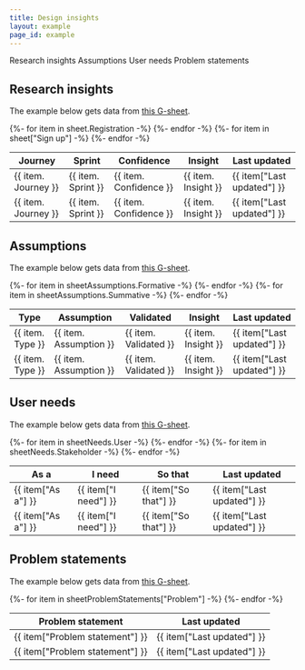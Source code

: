 ```yaml
---
title: Design insights
layout: example
page_id: example
---
```


<!-- Tab links -->
<div class="tab">
  <a class="tablinks" onclick="openTab(event, 'Research')" id="defaultOpen">Research insights</a>
  <a class="tablinks" onclick="openTab(event, 'Assumptions')">Assumptions</a>
  <a class="tablinks" onclick="openTab(event, 'User-needs')">User needs</a>
  <a class="tablinks" onclick="openTab(event, 'Problem-statements')">Problem statements</a>
</div>

<!-- Tab content -->
<div id="Research" class="tabcontent">
  <h2>Research insights</h2>

  The example below gets data from [this G-sheet](https://docs.google.com/spreadsheets/d/1tzRuNEUBmpauOlIWZnR3in_LMvWCmxhRjvcF_ZxGtxs/edit?usp=sharing).

<!-- <div class="container-filters">

  <div class="filter">
  <h4>Journey</h4>
    <select class="drop-down">
      <option value="Test"
        {% if not data.filter_page or data.filter_page == 'all' or data.filter == 'reset' %}selected{% endif %}>All</option>
      <option value="Registratiom"
        {% if data.filter_page == 'registration' and data.filter != 'reset' %}selected{% endif %}>Registration</option>
      <option value="[Sign up]"
        {% if data.filter_page == 'sign up' and data.filter != 'reset' %}selected{% endif %}>Sign up</option>
    </select>
  </div>

  <div class="filter">
  <h4>Sprint</h4>
    <select class="drop-down">
      <option value="Test"
        {% if not data.filter_page or data.filter_page == 'all' or data.filter == 'reset' %}selected{% endif %}>All</option>
      <option value="Login"
        {% if data.filter_page == 'login' and data.filter != 'reset' %}selected{% endif %}>Sprint 66</option>
      <option value="Account"
        {% if data.filter_page == 'account' and data.filter != 'reset' %}selected{% endif %}>Sprint 65</option>
      <option value="History"
        {% if data.filter_page == 'history' and data.filter != 'reset' %}selected{% endif %}>Sprint 64</option>
    </select>
  </div>

  <div class="filter">
  <h4>Confidence</h4>
    <select class="drop-down">
      <option value="Test"
        {% if not data.filter_page or data.filter_page == 'all' or data.filter == 'reset' %}selected{% endif %}>All</option>
      <option value="Login"
        {% if data.filter_page == 'login' and data.filter != 'reset' %}selected{% endif %}>High</option>
      <option value="Account"
        {% if data.filter_page == 'account' and data.filter != 'reset' %}selected{% endif %}>Medium</option>
      <option value="History"
        {% if data.filter_page == 'history' and data.filter != 'reset' %}selected{% endif %}>Low</option>
    </select>
  </div>

  <div class="filter">
  <h4>Priority</h4>
  <select class="drop-down">
    <option value="Test"
      {% if not data.filter_page or data.filter_page == 'all' or data.filter == 'reset' %}selected{% endif %}>All</option>
    <option value="Login"
      {% if data.filter_page == 'login' and data.filter != 'reset' %}selected{% endif %}>High</option>
    <option value="Account"
      {% if data.filter_page == 'account' and data.filter != 'reset' %}selected{% endif %}>Medium</option>
    <option value="History"
      {% if data.filter_page == 'history' and data.filter != 'reset' %}selected{% endif %}>Low</option>
  </select>
</div> 

</div> -->

<!-- Content here -->

<table>
    <tr>
      <th>Journey</th>
      <th>Sprint</th>
      <th>Confidence</th>
      <th>Insight</th>
      <th>Last updated</th>
    </tr>
	</thead>
  {%- for item in sheet.Registration -%}
	<tbody>
    <tr>
      <td>{{ item. Journey }}</td>
      <td>{{ item. Sprint }}</td>
      <td>{{ item. Confidence }}</td>
      <td>{{ item. Insight }}</td>
      <td>{{ item["Last updated"] }}</td>
    </tr>
  {%- endfor -%}
  {%- for item in sheet["Sign up"] -%}
      <tr>
      <td>{{ item. Journey }}</td>
      <td>{{ item. Sprint }}</td>
      <td>{{ item. Confidence }}</td>
      <td>{{ item. Insight }}</td>
      <td>{{ item["Last updated"] }}</td>
    </tr>
  {%- endfor -%}
	</tbody>
</table>

<!-- Content finish -->

</div>

<div id="Assumptions" class="tabcontent">
  <h2>Assumptions</h2>

The example below gets data from [this G-sheet](https://docs.google.com/spreadsheets/d/1tzRuNEUBmpauOlIWZnR3in_LMvWCmxhRjvcF_ZxGtxs/edit?usp=sharing).

<table>
	<thead>
    <tr>
      <th>Type</th>
      <th>Assumption</th>
      <th>Validated</th>
      <th>Insight</th>
      <th>Last updated</th>
    </tr>
	</thead>
  {%- for item in sheetAssumptions.Formative -%}
	<tbody>
    <tr>
      <td>{{ item. Type }}</td>
      <td>{{ item. Assumption }}</td>
      <td>{{ item. Validated }}</td>
      <td>{{ item. Insight }}</td>
      <td>{{ item["Last updated"] }}</td>
    </tr>
  {%- endfor -%}
  {%- for item in sheetAssumptions.Summative -%}
    <tr>
      <td>{{ item. Type }}</td>
      <td>{{ item. Assumption }}</td>
      <td>{{ item. Validated }}</td>
      <td>{{ item. Insight }}</td>
      <td>{{ item["Last updated"] }}</td>
    </tr>
  {%- endfor -%}
	</tbody>
</table>
</div>

<div id="User-needs" class="tabcontent">
  <h2>User needs</h2>

  The example below gets data from [this G-sheet](https://docs.google.com/spreadsheets/d/1tzRuNEUBmpauOlIWZnR3in_LMvWCmxhRjvcF_ZxGtxs/edit?usp=sharing).

<table>
	<thead>
    <tr>
      <th>As a</th>
      <th>I need</th>
      <th>So that</th>
      <th>Last updated</th>
    </tr>
	</thead>
  {%- for item in sheetNeeds.User -%}
	<tbody>
    <tr>
      <td>{{ item["As a"] }}</td>
      <td>{{ item["I need"] }}</td>
      <td>{{ item["So that"] }}</td>
      <td>{{ item["Last updated"] }}</td>
    </tr>
  {%- endfor -%}
  {%- for item in sheetNeeds.Stakeholder -%}
      <tr>
      <td>{{ item["As a"] }}</td>
      <td>{{ item["I need"] }}</td>
      <td>{{ item["So that"] }}</td>
      <td>{{ item["Last updated"] }}</td>
    </tr>
  {%- endfor -%}
	</tbody>
</table>

</div>

<div id="Problem-statements" class="tabcontent">
  <h2>Problem statements</h2>

  The example below gets data from [this G-sheet](https://docs.google.com/spreadsheets/d/1tzRuNEUBmpauOlIWZnR3in_LMvWCmxhRjvcF_ZxGtxs/edit?usp=sharing).

<table>
    <tr>
      <th>Problem statement</th>
      <th>Last updated</th>
    </tr>
	</thead>
  {%- for item in sheetProblemStatements["Problem"] -%}
	<tbody>
    <tr>
      <td>{{ item["Problem statement"] }}</td>
      <td>{{ item["Last updated"] }}</td>
    </tr>
    <tr>
      <td>{{ item["Problem statement"] }}</td>
      <td>{{ item["Last updated"] }}</td>
    </tr>
  {%- endfor -%}
	</tbody>
</table>


</div>